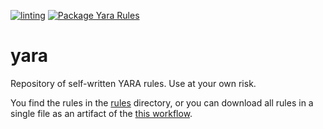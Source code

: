 [![linting](https://github.com/baderj/yara/actions/workflows/linting.yml/badge.svg)](https://github.com/baderj/yara/actions/workflows/linting.yml)
[![Package Yara Rules](https://github.com/baderj/yara/actions/workflows/concat.yml/badge.svg)](https://github.com/baderj/yara/actions/workflows/concat.yml)
# yara
Repository of self-written YARA rules. Use at your own risk.

You find the rules in the [rules](./rules) directory, or you can download all rules in a single file as an artifact of the [this workflow](https://github.com/baderj/yara/actions/workflows/concat.yml).

